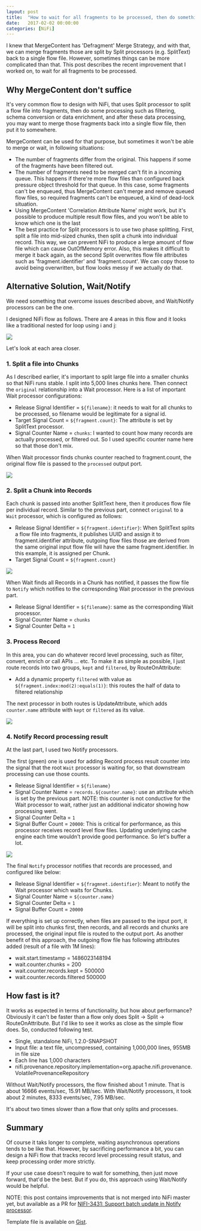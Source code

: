 ```yaml
---
layout: post
title:  "How to wait for all fragments to be processed, then do something?"
date:   2017-02-02 00:00:00
categories: [NiFi]
---
```


I knew that MergeContent has 'Defragment' Merge Strategy, and with that, we can merge fragments those are split by Split processors (e.g. SplitText) back to a single flow file. However, sometimes things can be more complicated than that. This post describes the recent improvement that I worked on, to wait for all fragments to be processed.

<ol id="toc">
</ol>

## Why MergeContent don't suffice

It's very common flow to design with NiFi, that uses Split processor to split a flow file into fragments, then do some processing such as filtering, schema conversion or data enrichment, and after these data processing, you may want to merge those fragments back into a single flow file, then put it to somewhere.

MergeContent can be used for that purpose, but sometimes it won't be able to merge or wait, in following situations:

- The number of fragments differ from the original.
  This happens if some of the fragments have been filtered out.
- The number of fragments need to be merged can't fit in a incoming queue.
  This happens if there're more flow files than configured back pressure object threshold for that queue.
  In this case, some fragments can't be enqueued, thus MergeContent can't merge and remove queued flow files,
  so required fragments can't be enqueued, a kind of dead-lock situation.
- Using MergeContent 'Correlation Attribute Name' might work, but it's possible to produce multiple result flow files,
  and you won't be able to know which one is the last
- The best practice for Split processors is to use two phase splitting. First, split a file into mid-sized chunks, then split a chunk into individual record. This way, we can prevent NiFi to produce a lerge amount of flow file which can cause OutOfMemory error. Also, this makes it difficult to merge it back again, as the second Split overwrites flow file attributes such as 'fragment.identifier' and 'fragment.count'. We can copy those to avoid being overwritten, but flow looks messy if we actually do that.

## Alternative Solution, Wait/Notify

We need something that overcome issues described above, and Wait/Notify processors can be the one.

I designed NiFi flow as follows. There are 4 areas in this flow and it looks like a traditional nested for loop using i and j:

![](/assets/images/20170202/flow-summary.png)

Let's look at each area closer.

### 1. Split a file into Chunks

As I described earlier, it's important to split large file into a smaller chunks so that NiFi runs stable.
I split into 5,000 lines chunks here. Then connect the `original` relationship into a Wait processor.
Here is a list of important Wait processor configurations:

- Release Signal Identifier = `${filename}`: it needs to wait for all chunks to be processed, so filename would be legitimate for a signal id.
- Target Signal Count = `${fragment.count}`: The attribute is set by SplitText processor.
- Signal Counter Name = `chunks`: I wanted to count how many records are actually processed, or filtered out. So I used specific counter name here so that those don't mix.

When Wait processor finds chunks counter reached to fragment.count, the original flow file is passed to the `processed` output port.

![](/assets/images/20170202/area-1.png)

### 2. Split a Chunk into Records

Each chunk is passed into another SplitText here, then it produces flow file per individual record.
Similar to the previous part, connect `original` to a `Wait` processor, which is configured as follows:

- Release Signal Identifier = `${fragment.identifier}`: When SplitText splits a flow file into fragments, it publishes UUID and assign it to fragment.identifier attribute, outgoing flow files those are derived from the same original input flow file will have the same fragment.identifier. In this example, it is assigned per Chunk.
- Target Signal Count = `${fragment.count}`


![](/assets/images/20170202/area-2.png)

When Wait finds all Records in a Chunk has notified, it passes the flow file to `Notify` which notifies to the corresponding Wait processor in the previous part.

- Release Signal Identifier = `${filename}`: same as the corresponding Wait processor.
- Signal Counter Name = `chunks`
- Signal Counter Delta = `1`

### 3. Process Record

In this area, you can do whatever record level processing, such as filter, convert, enrich or call APIs ... etc.
To make it as simple as possible, I just route records into two groups, `kept` and `filtered`, by RouteOnAttribute:

- Add a dynamic property `filtered` with value as `${fragment.index:mod(2):equals(1)}`: this routes the half of data to filtered relationship

The next processor in both routes is UpdateAttribute, which adds `counter.name` attribute with `kept` or `filtered` as its value.

![](/assets/images/20170202/area-3.png)


### 4. Notify Record processing result

At the last part, I used two Notify processors.

The first (green) one is used for adding Record process result counter into the signal that the root `Wait` processor is waiting for, so that downstream processing can use those counts.

- Release Signal Identifier = `${filename}`
- Signal Counter Name = `records.${counter.name}`: use an attribute which is set by the previous part. NOTE: this counter is not conductive for the Wait processor to wait, rather just an additional indicator showing how processing went.
- Signal Counter Delta = `1`
- Signal Buffer Count = `20000`: This is critical for performance, as this processor receives record level flow files. Updating underlying cache engine each time wouldn't provide good performance. So let's buffer a lot.

![](/assets/images/20170202/area-4.png)


The final `Notify` processor notifies that records are processed, and configured like below:

- Release Signal Identifier = `${fragmnet.identifier}`: Meant to notify the Wait processor which waits for Chunks.
- Signal Counter Name = `${counter.name}`
- Signal Counter Delta = `1`
- Signal Buffer Count = `20000`

If everything is set up correctly, when files are passed to the input port, it will be split into chunks first, then records, and all records and chunks are processed, the original input file is routed to the output port. As another benefit of this approach, the outgoing flow file has following attributes added (result of a file with 1M lines):

- wait.start.timestamp = 1486023148194
- wait.counter.chunks = 200
- wait.counter.records.kept = 500000
- wait.counter.records.filtered 500000

## How fast is it?

It works as expected in terms of functionality, but how about performance?
Obviously it can't be faster than a flow only does Split -> Split -> RouteOnAttribute. But I'd like to see it works as close as the simple flow does. So, conducted following test.

- Single, standalone NiFi, 1.2.0-SNAPSHOT
- Input file: a text file, uncompressed, containing 1,000,000 lines, 955MB in file size
- Each line has 1,000 characters
- nifi.provenance.repository.implementation=org.apache.nifi.provenance.VolatileProvenanceRepository

Without Wait/Notify processors, the flow finished about 1 minute. That is about 16666 events/sec, 15.91 MB/sec.
With Wait/Notify processors, it took about 2 minutes, 8333 events/sec, 7.95 MB/sec.

It's about two times slower than a flow that only splits and processes.

## Summary

Of course it taks longer to complete, waiting asynchronous operations tends to be like that.
However, by sacrificing performance a bit, you can design a NiFi flow that tracks record level processing result status, and keep processing order more strictly.

If your use case doesn't require to wait for something, then just move forward, that'd be the best. But if you do, this approach using Wait/Notify would be helpful.

NOTE: this post contains improvements that is not merged into NiFi master yet, but available as a PR for [NIFI-3431: Support batch update in Notify processor](https://issues.apache.org/jira/browse/NIFI-3431).

Template file is available on [Gist](https://gist.github.com/ijokarumawak/141c1ae248f051cc49e8a08ef891f54c).
